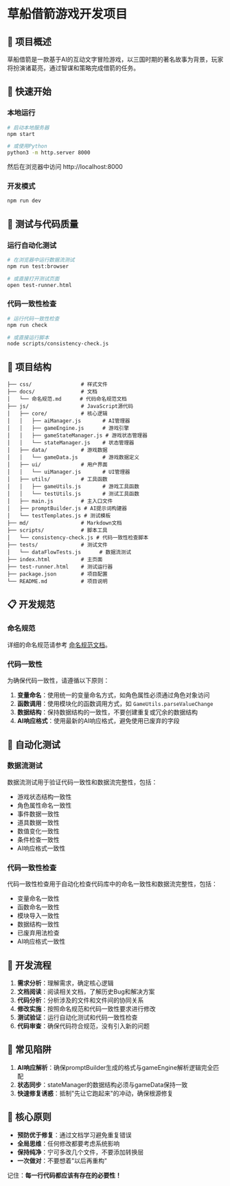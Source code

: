 # 草船借箭游戏开发项目

## 📖 项目概述

草船借箭是一款基于AI的互动文字冒险游戏，以三国时期的著名故事为背景，玩家将扮演诸葛亮，通过智谋和策略完成借箭的任务。

## 🚀 快速开始

### 本地运行

```bash
# 启动本地服务器
npm start

# 或使用Python
python3 -m http.server 8000
```

然后在浏览器中访问 http://localhost:8000

### 开发模式

```bash
npm run dev
```

## 🧪 测试与代码质量

### 运行自动化测试

```bash
# 在浏览器中运行数据流测试
npm run test:browser

# 或直接打开测试页面
open test-runner.html
```

### 代码一致性检查

```bash
# 运行代码一致性检查
npm run check

# 或直接运行脚本
node scripts/consistency-check.js
```

## 📁 项目结构

```
├── css/                # 样式文件
├── docs/               # 文档
│   └── 命名规范.md      # 代码命名规范文档
├── js/                 # JavaScript源代码
│   ├── core/           # 核心逻辑
│   │   ├── aiManager.js       # AI管理器
│   │   ├── gameEngine.js      # 游戏引擎
│   │   ├── gameStateManager.js # 游戏状态管理器
│   │   └── stateManager.js    # 状态管理器
│   ├── data/           # 游戏数据
│   │   └── gameData.js        # 游戏数据定义
│   ├── ui/             # 用户界面
│   │   └── uiManager.js       # UI管理器
│   ├── utils/          # 工具函数
│   │   ├── gameUtils.js       # 游戏工具函数
│   │   └── testUtils.js       # 测试工具函数
│   ├── main.js         # 主入口文件
│   ├── promptBuilder.js # AI提示词构建器
│   └── testTemplates.js # 测试模板
├── md/                 # Markdown文档
├── scripts/            # 脚本工具
│   └── consistency-check.js # 代码一致性检查脚本
├── tests/              # 测试文件
│   └── dataFlowTests.js      # 数据流测试
├── index.html          # 主页面
├── test-runner.html    # 测试运行器
├── package.json        # 项目配置
└── README.md           # 项目说明
```

## 📋 开发规范

### 命名规范

详细的命名规范请参考 [命名规范文档](./docs/命名规范.md)。

### 代码一致性

为确保代码一致性，请遵循以下原则：

1. **变量命名**：使用统一的变量命名方式，如角色属性必须通过角色对象访问
2. **函数调用**：使用模块化的函数调用方式，如 `GameUtils.parseValueChange`
3. **数据结构**：保持数据结构的一致性，不要创建重复或冗余的数据结构
4. **AI响应格式**：使用最新的AI响应格式，避免使用已废弃的字段

## 🔄 自动化测试

### 数据流测试

数据流测试用于验证代码一致性和数据流完整性，包括：

- 游戏状态结构一致性
- 角色属性命名一致性
- 事件数据一致性
- 道具数据一致性
- 数值变化一致性
- 条件检查一致性
- AI响应格式一致性

### 代码一致性检查

代码一致性检查用于自动化检查代码库中的命名一致性和数据流完整性，包括：

- 变量命名一致性
- 函数命名一致性
- 模块导入一致性
- 数据结构一致性
- 已废弃用法检查
- AI响应格式一致性

## 📝 开发流程

1. **需求分析**：理解需求，确定核心逻辑
2. **文档阅读**：阅读相关文档，了解历史Bug和解决方案
3. **代码分析**：分析涉及的文件和文件间的协同关系
4. **修改实施**：按照命名规范和代码一致性要求进行修改
5. **测试验证**：运行自动化测试和代码一致性检查
6. **代码审查**：确保代码符合规范，没有引入新的问题

## 🚫 常见陷阱

1. **AI响应解析**：确保promptBuilder生成的格式与gameEngine解析逻辑完全匹配
2. **状态同步**：stateManager的数据结构必须与gameData保持一致
3. **快速修复诱惑**：抵制"先让它跑起来"的冲动，确保根源修复

## 🎯 核心原则

- **预防优于修复**：通过文档学习避免重复错误
- **全局思维**：任何修改都要考虑系统影响
- **保持纯净**：宁可多改几个文件，不要添加转换层
- **一次做对**：不要想着"以后再重构"

记住：**每一行代码都应该有存在的必要性！**